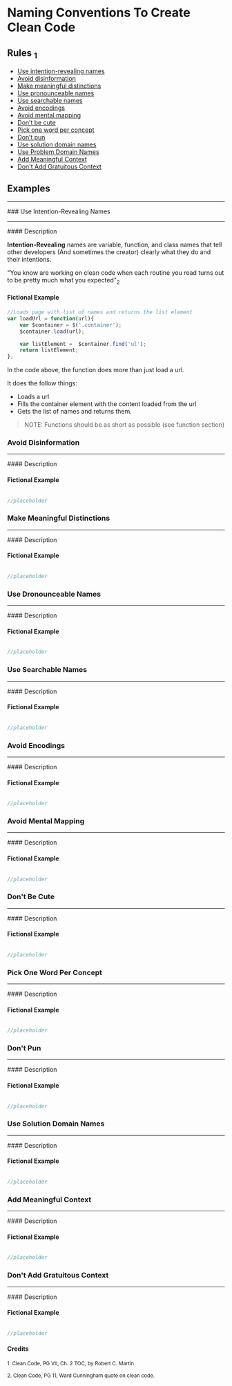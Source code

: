# Naming Conventions To Create Clean Code

## Rules <sub>1</sub>

* [ Use intention-revealing names ](#intention-revealing-names)
* [ Avoid disinformation ](#avoid-disinformation)
* [ Make meaningful distinctions ](#pronounceable-names)
* [ Use pronounceable names ](##meaningful-distinctions)
* [ Use searchable names ](#searchable-names)
* [ Avoid encodings ](#avoid-encodings)
* [ Avoid mental mapping ](#avoid-mental-mapping)
* [ Don’t be cute ](#dont-be-cute)
* [ Pick one word per concept ](#one-concept-per-word)
* [ Don’t pun ](#dont-pun)
* [ Use solution domain names ](#solution-domain-names)
* [ Use Problem Domain Names  ](#problem-domain-name)
* [ Add Meaningful Context ](#meaningful-context)
* [ Don't Add Gratuitous Context ](#gratuitous-context)

## Examples

<hr />
### Use Intention-Revealing Names <a name="intention-revealing-names"></a>

<hr />
#### Description

**Intention-Revealing** names are variable, function, and class names that tell other developers (And sometimes the creator) clearly what they do and their intentions.

"You know are working on clean code when each routine you read turns out to be pretty much what you expected"<sub>2</sub>

#### Fictional Example

````javascript
//Loads page with list of names and returns the list element
var loadUrl = function(url){
    var $container = $('.container');
    $container.load(url);

    var listElement =  $container.find('ul');
    return listElement;
};
````

In the code above, the function does more than just load a url.

It does the follow things:
* Loads a url
* Fills the container element with the content loaded from the url
* Gets the list of names and returns them.

>NOTE: Functions should be as short as possible (see function section)

### Avoid Disinformation<a name="avoid-disinformation"></a>

<hr />
#### Description

#### Fictional Example

````javascript

//placeholder

````

### Make Meaningful Distinctions <a name="meaningful-distinctions"></a>

<hr />
#### Description

#### Fictional Example

````javascript

//placeholder

````

### Use Dronounceable Names <a name="pronounceable-names"></a>

<hr />
#### Description

#### Fictional Example

````javascript

//placeholder

````

### Use Searchable Names <a name="searchable-names"></a>

<hr />
#### Description

#### Fictional Example

````javascript

//placeholder

````


### Avoid Encodings <a name="avoid-encodings"></a>

<hr />
#### Description

#### Fictional Example

````javascript

//placeholder

````


### Avoid Mental Mapping <a name="avoid-mental-mapping"></a>

<hr />
#### Description

#### Fictional Example

````javascript

//placeholder

````

### Don't Be Cute <a name="dont-be-cute"></a>

<hr />
#### Description

#### Fictional Example

````javascript

//placeholder

````

### Pick One Word Per Concept <a name="one-concept-per-word"></a>

<hr />
#### Description

#### Fictional Example

````javascript

//placeholder

````

### Don't Pun <a name="dont-pun"></a>

<hr />
#### Description

#### Fictional Example

````javascript

//placeholder

````

### Use Solution Domain Names <a name="solution-domain-names"></a>

<hr />
#### Description

#### Fictional Example

````javascript

//placeholder

````

### Add Meaningful Context <a name="meaningful-context"></a>

<hr />
#### Description

#### Fictional Example

````javascript

//placeholder

````

### Don't Add Gratuitous Context <a name="gratuitous-context"></a>

<hr />
#### Description

#### Fictional Example

````javascript

//placeholder

````

#### Credits

<sub>1. Clean Code, PG VII, Ch. 2 TOC, by Robert C. Martin</sub>

<sub>2. Clean Code, PG 11, Ward Cunningham quote on clean code.</sub>
